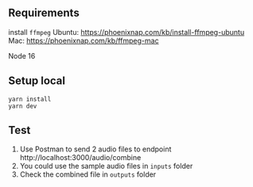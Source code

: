 ## Requirements

install `ffmpeg`
Ubuntu: https://phoenixnap.com/kb/install-ffmpeg-ubuntu
Mac: https://phoenixnap.com/kb/ffmpeg-mac

Node 16

## Setup local

```
yarn install
yarn dev
```

## Test

1. Use Postman to send 2 audio files to endpoint http://localhost:3000/audio/combine
2. You could use the sample audio files in `inputs` folder
3. Check the combined file in `outputs` folder
